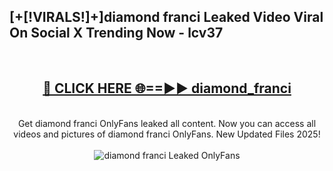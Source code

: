 <h2>[+[!VIRALS!]+]diamond franci Leaked Video Viral On Social X Trending Now - lcv37</h2>
<br>
<div align="center">
<h2><a href="https://libra.edu.pl?diamond_franci" rel="nofollow">🔴 CLICK HERE 🌐==►► diamond_franci</a></h2>
<br>
Get diamond franci OnlyFans leaked all content. Now you can access all videos and pictures of diamond franci OnlyFans. New Updated Files 2025!
<br>
<br>
<a href="https://libra.edu.pl?diamond_franci" rel="nofollow" data-target="animated-image.originalLink"><img src="https://i.ibb.co.com/WyWwxjT/player-gif2.gif" alt="diamond franci Leaked OnlyFans" style="max-width: 100%; display: inline-block;" data-target="animated-image.originalImage"></a>
</div>
<br>